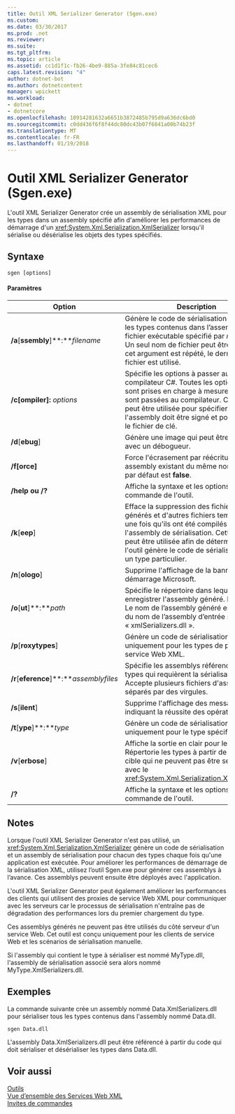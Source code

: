 ```yaml
---
title: Outil XML Serializer Generator (Sgen.exe)
ms.custom: 
ms.date: 03/30/2017
ms.prod: .net
ms.reviewer: 
ms.suite: 
ms.tgt_pltfrm: 
ms.topic: article
ms.assetid: cc1d1f1c-fb26-4be9-885a-3fe84c81cec6
caps.latest.revision: "4"
author: dotnet-bot
ms.author: dotnetcontent
manager: wpickett
ms.workload:
- dotnet
- dotnetcore
ms.openlocfilehash: 10914281632a6651b3872485b795d9a636dc6bd0
ms.sourcegitcommit: c0dd436f6f8f44dc80dc43b07f6841a00b74b23f
ms.translationtype: MT
ms.contentlocale: fr-FR
ms.lasthandoff: 01/19/2018
---
```

# <a name="xml-serializer-generator-tool-sgenexe"></a>Outil XML Serializer Generator (Sgen.exe)
L'outil XML Serializer Generator crée un assembly de sérialisation XML pour les types dans un assembly spécifié afin d'améliorer les performances de démarrage d'un <xref:System.Xml.Serialization.XmlSerializer> lorsqu'il sérialise ou désérialise les objets des types spécifiés.  
  
## <a name="syntax"></a>Syntaxe  
  
```  
sgen [options]  
```  
  
#### <a name="parameters"></a>Paramètres  
  
|Option|Description|  
|------------|-----------------|  
|**/a**[**ssembly**]**:***filename*|Génère le code de sérialisation pour tous les types contenus dans l’assembly ou le fichier exécutable spécifié par *nom_fichier*. Un seul nom de fichier peut être fourni. Si cet argument est répété, le dernier nom de fichier est utilisé.|  
|**/c[ompiler]:** *options*|Spécifie les options à passer au compilateur C#. Toutes les options csc.exe sont prises en charge à mesure qu'elles sont passées au compilateur. Cette option peut être utilisée pour spécifier que l'assembly doit être signé et pour indiquer le fichier de clé.|  
|**/d**[**ebug**]|Génère une image qui peut être utilisée avec un débogueur.|  
|**/f[orce]**|Force l'écrasement par réécriture d'un assembly existant du même nom. La valeur par défaut est **false**.|  
|**/help ou /?**|Affiche la syntaxe et les options de commande de l'outil.|  
|**/k**[**eep**]|Efface la suppression des fichiers source générés et d'autres fichiers temporaires une fois qu'ils ont été compilés dans l'assembly de sérialisation. Cette option peut être utilisée afin de déterminer si l'outil génère le code de sérialisation pour un type particulier.|  
|**/n**[**ologo**]|Supprime l'affichage de la bannière de démarrage Microsoft.|  
|**/o**[**ut**]**:***path*|Spécifie le répertoire dans lequel enregistrer l'assembly généré. **Remarque :** Le nom de l’assembly généré est composé du nom de l’assembly d’entrée suivi de « xmlSerializers.dll ».|  
|**/p**[**roxytypes**]|Génère un code de sérialisation uniquement pour les types de proxy de service Web XML.|  
|**/r**[**eference**]**:***assemblyfiles*|Spécifie les assemblys référencés par les types qui requièrent la sérialisation XML. Accepte plusieurs fichiers d'assembly séparés par des virgules.|  
|**/s**[**ilent**]|Supprime l'affichage des messages indiquant la réussite des opérations.|  
|**/t**[**ype**]**:***type*|Génère un code de sérialisation uniquement pour le type spécifié.|  
|**/v**[**erbose**]|Affiche la sortie en clair pour le débogage. Répertorie les types à partir de l'assembly cible qui ne peuvent pas être sérialisés avec le <xref:System.Xml.Serialization.XmlSerializer>.|  
|**/?**|Affiche la syntaxe et les options de commande de l'outil.|  
  
## <a name="remarks"></a>Notes  
 Lorsque l'outil XML Serializer Generator n'est pas utilisé, un <xref:System.Xml.Serialization.XmlSerializer> génère un code de sérialisation et un assembly de sérialisation pour chacun des types chaque fois qu'une application est exécutée. Pour améliorer les performances de démarrage de la sérialisation XML, utilisez l’outil Sgen.exe pour générer ces assemblys à l’avance. Ces assemblys peuvent ensuite être déployés avec l'application.  
  
 L'outil XML Serializer Generator peut également améliorer les performances des clients qui utilisent des proxies de service Web XML pour communiquer avec les serveurs car le processus de sérialisation n'entraîne pas de dégradation des performances lors du premier chargement du type.  
  
 Ces assemblys générés ne peuvent pas être utilisés du côté serveur d'un service Web. Cet outil est conçu uniquement pour les clients de service Web et les scénarios de sérialisation manuelle.  
  
 Si l'assembly qui contient le type à sérialiser est nommé MyType.dll, l'assembly de sérialisation associé sera alors nommé MyType.XmlSerializers.dll.  
  
## <a name="examples"></a>Exemples  
 La commande suivante crée un assembly nommé Data.XmlSerializers.dll pour sérialiser tous les types contenus dans l'assembly nommé Data.dll.  
  
```  
sgen Data.dll   
```  
  
 L'assembly Data.XmlSerializers.dll peut être référencé à partir du code qui doit sérialiser et désérialiser les types dans Data.dll.  
  
## <a name="see-also"></a>Voir aussi  
 [Outils](../../../docs/framework/tools/index.md)  
 [Vue d’ensemble des Services Web XML](http://msdn.microsoft.com/library/9db0c7b8-bca6-462b-9be5-f5f9a7f05a4d)  
 [Invites de commandes](../../../docs/framework/tools/developer-command-prompt-for-vs.md)
